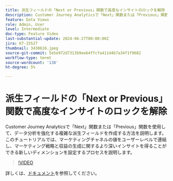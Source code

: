 ```yaml
---
title: 派生フィールドの「Next or Previous」関数で高度なインサイトのロックを解除
description: Customer Journey Analyticsで「Next」関数または「Previous」関数を使用して、データ分析を強化する複雑な派生フィールドを作成する方法を説明します。 このチュートリアルでは、マーケティングチャネルの値をユーザーレベルで連結し、マーケティング戦略と収益の生成に関するより深いインサイトを得ることができる新しいディメンションを設定するプロセスを説明します。
feature: Data Views
role: Admin, User
level: Intermediate
doc-type: Feature Video
last-substantial-update: 2024-06-27T00:00:00Z
jira: KT-15527
thumbnail: 3430616.jpeg
source-git-commit: 5e5e972d7313b9ee64ffcfa411d4b7a34f1f9682
workflow-type: tm+mt
source-wordcount: '138'
ht-degree: 5%

---
```


# 派生フィールドの「Next or Previous」関数で高度なインサイトのロックを解除

Customer Journey Analyticsで「Next」関数または「Previous」関数を使用して、データ分析を強化する複雑な派生フィールドを作成する方法を説明します。 このチュートリアルでは、マーケティングチャネルの値をユーザーレベルで連結し、マーケティング戦略と収益の生成に関するより深いインサイトを得ることができる新しいディメンションを設定するプロセスを説明します。

>[!VIDEO](https://video.tv.adobe.com/v/3430616/?learn=on)

詳しくは、[ドキュメント](https://experienceleague.adobe.com/en/docs/analytics-platform/using/cja-dataviews/derived-fields)を参照してください。
